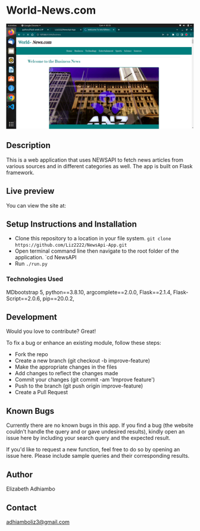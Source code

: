 # World-News.com
<img src="./app/static/Screenshot from 2022-05-04 02-25-13.png">


## Description
This is a web application that uses NEWSAPI to fetch news articles from various sources and in different categories as well. The app is built on Flask framework.

## Live preview
You can view the site at:

## Setup Instructions and Installation

- Clone this repository to a location in your file system. `git clone https://github.com/Liz2222/NewsApi-App.git`
- Open terminal command line then navigate to the root folder of the application. `cd NewsAPI
- Run `./run.py` 

### Technologies Used
MDbootstrap 5,
python==3.8.10,
argcomplete==2.0.0,
Flask==2.1.4,
Flask-Script==2.0.6,
pip==20.0.2,
## Development

Would you love to contribute? Great!

To fix a bug or enhance an existing module, follow these steps:
- Fork the repo
- Create a new branch (git checkout -b improve-feature)
- Make the appropriate changes in the files
- Add changes to reflect the changes made
- Commit your changes (git commit -am 'Improve feature')
- Push to the branch (git push origin improve-feature)
- Create a Pull Request


## Known Bugs

Currently there are no known bugs in this app.
If you find a bug (the website couldn't handle the query and or gave undesired results), kindly open an issue here by including your search query and the expected result.

If you'd like to request a new function, feel free to do so by opening an issue here. Please include sample queries and their corresponding results.

## Author
Elizabeth Adhiambo

## Contact

adhiamboliz3@gmail.com

